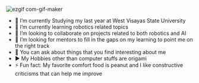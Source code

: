 
![ezgif com-gif-maker](https://user-images.githubusercontent.com/92899793/154238561-ed37461a-4d14-4682-a9d0-67b30c6096a9.gif)

- 🔭 I’m currently Studying my last year at  West Visayas State University
- 🌱 I’m currently learning robotics related topics
- 👯 I’m looking to collaborate on projects related to both robotics and AI
- 🤔 I’m looking for mentors to fill in the gaps on my learning to point me on the right track
- 💬 You can ask about things that you find interesting about me 
- ▶️ My Hobbies other than computer stuffs are origami 
- ⚡ Fun fact: My favorite comfort food is peanut and I like constructive criticisms that can help me improve

